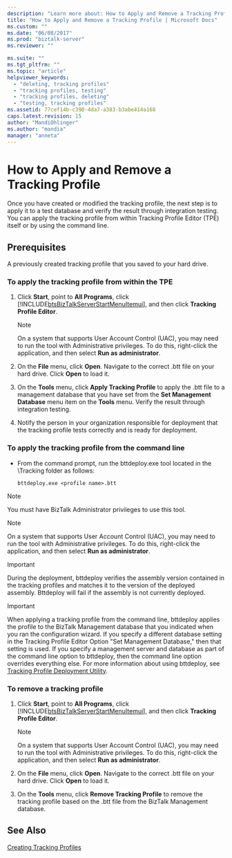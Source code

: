 ```yaml
---
description: "Learn more about: How to Apply and Remove a Tracking Profile"
title: "How to Apply and Remove a Tracking Profile | Microsoft Docs"
ms.custom: ""
ms.date: "06/08/2017"
ms.prod: "biztalk-server"
ms.reviewer: ""

ms.suite: ""
ms.tgt_pltfrm: ""
ms.topic: "article"
helpviewer_keywords: 
  - "deleting, tracking profiles"
  - "tracking profiles, testing"
  - "tracking profiles, deleting"
  - "testing, tracking profiles"
ms.assetid: 77cef14b-c390-4da7-a383-b3abe414a168
caps.latest.revision: 15
author: "MandiOhlinger"
ms.author: "mandia"
manager: "anneta"
---
```

# How to Apply and Remove a Tracking Profile
Once you have created or modified the tracking profile, the next step is to apply it to a test database and verify the result through integration testing. You can apply the tracking profile from within Tracking Profile Editor (TPE) itself or by using the command line.  
  
## Prerequisites  
 A previously created tracking profile that you saved to your hard drive.  
  
### To apply the tracking profile from within the TPE  
  
1. Click **Start**, point to **All Programs**, click [!INCLUDE[btsBizTalkServerStartMenuItemui](../includes/btsbiztalkserverstartmenuitemui-md.md)], and then click **Tracking Profile Editor**.  
  
   > [!NOTE]
   >  On a system that supports User Account Control (UAC), you may need to run the tool with Administrative privileges. To do this, right-click the application, and then select **Run as administrator**.  
  
2. On the **File** menu, click **Open**. Navigate to the correct .btt file on your hard drive. Click **Open** to load it.  
  
3. On the **Tools** menu, click **Apply Tracking Profile** to apply the .btt file to a management database that you have set from the **Set Management Database** menu item on the **Tools** menu. Verify the result through integration testing.  
  
4. Notify the person in your organization responsible for deployment that the tracking profile tests correctly and is ready for deployment.  
  
### To apply the tracking profile from the command line  
  
-   From the command prompt, run the bttdeploy.exe tool located in the \Tracking folder as follows:  
  
    ```  
    bttdeploy.exe <profile name>.btt  
    ```  
  
> [!NOTE]
>  You must have BizTalk Administrator privileges to use this tool.  
  
> [!NOTE]
>  On a system that supports User Account Control (UAC), you may need to run the tool with Administrative privileges. To do this, right-click the application, and then select **Run as administrator**.  
  
> [!IMPORTANT]
>  During the deployment, bttdeploy verifies the assembly version contained in the tracking profiles and matches it to the version of the deployed assembly. Bttdeploy will fail if the assembly is not currently deployed.  
  
> [!IMPORTANT]
>  When applying a tracking profile from the command line, bttdeploy applies the profile to the BizTalk Management database that you indicated when you ran the configuration wizard. If you specify a different database setting in the Tracking Profile Editor Option "Set Management Database," then that setting is used. If you specify a management server and database as part of the command line option to bttdeploy, then the command line option overrides everything else. For more information about using bttdeploy, see [Tracking Profile Deployment Utility](../core/tracking-profile-deployment-utility.md).  
  
### To remove a tracking profile  
  
1. Click **Start**, point to **All Programs**, click [!INCLUDE[btsBizTalkServerStartMenuItemui](../includes/btsbiztalkserverstartmenuitemui-md.md)], and then click **Tracking Profile Editor**.  
  
   > [!NOTE]
   >  On a system that supports User Account Control (UAC), you may need to run the tool with Administrative privileges. To do this, right-click the application, and then select **Run as administrator**.  
  
2. On the **File** menu, click **Open**. Navigate to the correct .btt file on your hard drive. Click **Open** to load it.  
  
3. On the **Tools** menu, click **Remove Tracking Profile** to remove the tracking profile based on the .btt file from the BizTalk Management database.  
  
## See Also  
 [Creating Tracking Profiles](../core/creating-tracking-profiles.md)
